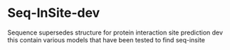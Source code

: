 # Seq-InSite-dev
Sequence supersedes structure for protein interaction site prediction dev
this contain various models that have been tested to find seq-insite
